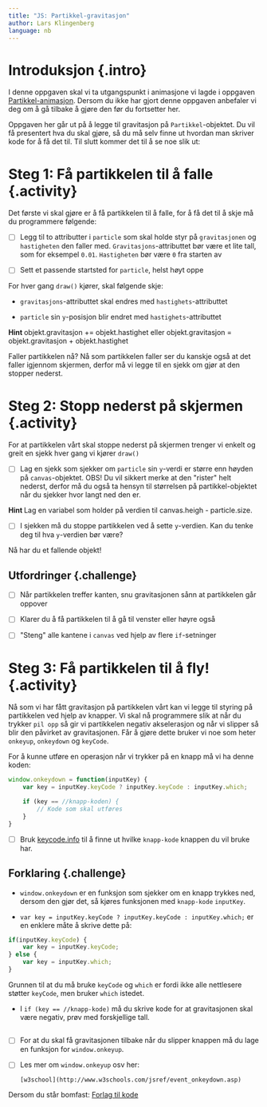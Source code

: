 ```yaml
---
title: "JS: Partikkel-gravitasjon"
author: Lars Klingenberg
language: nb
---
```



# Introduksjon {.intro}

I denne oppgaven skal vi ta utgangspunkt i animasjone vi lagde i oppgaven
[Partikkel-animasjon](../partikkel_animasjon/partikkel_animasjon.html). Dersom
du ikke har gjort denne oppgaven anbefaler vi deg om å gå tilbake å gjøre den
før du fortsetter her.

Oppgaven her går ut på å legge til gravitasjon på `Partikkel`-objektet. Du vil
få presentert hva du skal gjøre, så du må selv finne ut hvordan man skriver kode
for å få det til. Til slutt kommer det til å se noe slik ut:

<script>


        var canvas, ctx;

        var particle = {
            x: 125,
            y: 0,
            gravity: 0.05,
            gravitySpeed: 0,
            size: 10

        };

        window.onload = function() {
            canvas = document.getElementById("canvas");
            ctx = canvas.getContext("2d");
            setInterval(draw, 30);
        };


        function draw() {
            ctx.clearRect(0,0,250,250);

            ctx.fillStyle = 'red';
            ctx.fillRect(particle.x, particle.y,particle.size,particle.size);

            particle.gravitySpeed += particle.gravity;
            particle.y += particle.gravitySpeed;

            kant = canvas.height - particle.size;
            if(particle.y > kant){
                particle.y = kant;
                particle.gravitySpeed = 0;

                setTimeout(function() { particle.y = 0; }, 2000);
            }

        }

</script>

<canvas id="canvas" width="250" height="250"></canvas>


# Steg 1: Få partikkelen til å falle {.activity}

Det første vi skal gjøre er å få partikkelen til å falle, for å få det til å
skje må du programmere følgende:

- [ ] Legg til to attributter i `particle` som skal holde styr på
  `gravitasjonen` og `hastigheten` den faller med. `Gravitasjons`-attributtet
  bør være et lite tall, som for eksempel `0.01`. `Hastigheten` bør være `0` fra
  starten av

- [ ] Sett et passende startsted for `particle`, helst høyt oppe

For hver gang `draw()` kjører, skal følgende skje:

- `gravitasjons`-attributtet skal endres med `hastighets`-attributtet

- `particle` sin `y`-posisjon blir endret med `hastighets`-attributtet

<toggle>
    <strong> Hint </strong>
    <hide>
    objekt.gravitasjon += objekt.hastighet eller
    objekt.gravitasjon = objekt.gravitasjon + objekt.hastighet
    </hide>
</toggle>

Faller partikkelen nå? Nå som partikkelen faller ser du kanskje også at det
faller igjennom skjermen, derfor må vi legge til en sjekk om gjør at den stopper
nederst.


# Steg 2: Stopp nederst på skjermen {.activity}

For at partikkelen vårt skal stoppe nederst på skjermen trenger vi enkelt og
greit en sjekk hver gang vi kjører `draw()`

- [ ] Lag en sjekk som sjekker om `particle` sin `y`-verdi er større enn høyden
  på `canvas`-objektet. OBS! Du vil sikkert merke at den "rister" helt nederst,
  derfor må du også ta hensyn til størrelsen på partikkel-objektet når du
  sjekker hvor langt ned den er.

<toggle>
    <strong> Hint </strong>
    <hide>
    Lag en variabel som holder på verdien til canvas.heigh - particle.size.
    </hide>
</toggle>

- [ ] I sjekken må du stoppe partikkelen ved å sette `y`-verdien. Kan du tenke
  deg til hva `y`-verdien bør være?

Nå har du et fallende objekt!

## Utfordringer {.challenge}

- [ ] Når partikkelen treffer kanten, snu gravitasjonen sånn at partikkelen går
  oppover

- [ ] Klarer du å få partikkelen til å gå til venster eller høyre også

- [ ] "Steng" alle kantene i `canvas` ved hjelp av flere `if`-setninger


# Steg 3: Få partikkelen til å fly! {.activity}

Nå som vi har fått gravitasjon på partikkelen vårt kan vi legge til styring på
partikkelen ved hjelp av knapper. Vi skal nå programmere slik at når du trykker
`pil opp` så gir vi partikkelen negativ akselerasjon og når vi slipper så blir
den påvirket av gravitasjonen. Får å gjøre dette bruker vi noe som heter
`onkeyup`, `onkeydown` og `keyCode`.

For å kunne utføre en operasjon når vi trykker på en knapp må vi ha denne koden:

```js
window.onkeydown = function(inputKey) {
    var key = inputKey.keyCode ? inputKey.keyCode : inputKey.which;

    if (key == //knapp-koden) {
        // Kode som skal utføres
    }
}
```

- [ ] Bruk [keycode.info](http://keycode.info) til å finne ut hvilke
  `knapp-kode` knappen du vil bruke har.

## Forklaring {.challenge}

- `window.onkeydown` er en funksjon som sjekker om en knapp trykkes ned, dersom
  den gjør det, så kjøres funksjonen med `knapp-kode` `inputKey`.

- `var key = inputKey.keyCode ? inputKey.keyCode : inputKey.which;` er en
  enklere måte å skrive dette på:

```js
if(inputKey.keyCode) {
    var key = inputKey.keyCode;
} else {
    var key = inputKey.which;
}
```

Grunnen til at du må bruke `keyCode` og `which` er fordi ikke alle nettlesere
støtter `keyCode`, men bruker `which` istedet.

+ I `if (key == //knapp-kode)` må du skrive kode for at gravitasjonen skal være
  negativ, prøv med forskjellige tall.

##

- [ ] For at du skal få gravitasjonen tilbake når du slipper knappen må du lage
  en funksjon for `window.onkeyup`.

- [ ] Les mer om `window.onkeyup` osv her:

      [w3school](http://www.w3schools.com/jsref/event_onkeydown.asp)

Dersom du står bomfast: [Forlag til
kode](https://jsbin.com/sezumakiyo/edit?html,output)

